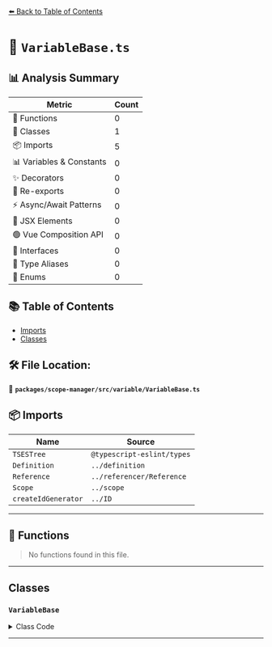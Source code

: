 [⬅️ Back to Table of Contents](../../../../index.md)

# 📄 `VariableBase.ts`

## 📊 Analysis Summary

| Metric | Count |
|--------|-------|
| 🔧 Functions | 0 |
| 🧱 Classes | 1 |
| 📦 Imports | 5 |
| 📊 Variables & Constants | 0 |
| ✨ Decorators | 0 |
| 🔄 Re-exports | 0 |
| ⚡ Async/Await Patterns | 0 |
| 💠 JSX Elements | 0 |
| 🟢 Vue Composition API | 0 |
| 📐 Interfaces | 0 |
| 📑 Type Aliases | 0 |
| 🎯 Enums | 0 |

## 📚 Table of Contents

- [Imports](#imports)
- [Classes](#classes)

## 🛠️ File Location:
📂 **`packages/scope-manager/src/variable/VariableBase.ts`**

## 📦 Imports

| Name | Source |
|------|--------|
| `TSESTree` | `@typescript-eslint/types` |
| `Definition` | `../definition` |
| `Reference` | `../referencer/Reference` |
| `Scope` | `../scope` |
| `createIdGenerator` | `../ID` |


---

## 🔧 Functions

> No functions found in this file.


---

## Classes

### `VariableBase`

<details><summary>Class Code</summary>

```ts
export class VariableBase {
  /**
   * A unique ID for this instance - primarily used to help debugging and testing
   */
  public readonly $id: number = generator();

  /**
   * The array of the definitions of this variable.
   * @public
   */
  public readonly defs: Definition[] = [];
  /**
   * True if the variable is considered used for the purposes of `no-unused-vars`, false otherwise.
   * @public
   */
  public eslintUsed = false;
  /**
   * The array of `Identifier` nodes which define this variable.
   * If this variable is redeclared, this array includes two or more nodes.
   * @public
   */
  public readonly identifiers: TSESTree.Identifier[] = [];
  /**
   * The variable name, as given in the source code.
   * @public
   */
  public readonly name: string;
  /**
   * List of {@link Reference} of this variable (excluding parameter entries)  in its defining scope and all nested scopes.
   * For defining occurrences only see {@link Variable#defs}.
   * @public
   */
  public readonly references: Reference[] = [];
  /**
   * Reference to the enclosing Scope.
   */
  public readonly scope: Scope;

  constructor(name: string, scope: Scope) {
    this.name = name;
    this.scope = scope;
  }
}
```
</details>


---